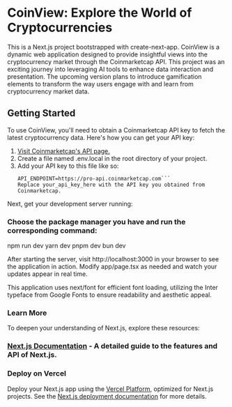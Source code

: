 # CoinView: Explore the World of Cryptocurrencies

This is a Next.js project bootstrapped with create-next-app. CoinView is a dynamic web application designed to provide insightful views into the cryptocurrency market through the Coinmarketcap API. This project was an exciting journey into leveraging AI tools to enhance data interaction and presentation. The upcoming version plans to introduce gamification elements to transform the way users engage with and learn from cryptocurrency market data.

## Getting Started

To use CoinView, you'll need to obtain a Coinmarketcap API key to fetch the latest cryptocurrency data. Here's how you can get your API key:

1. [Visit Coinmarketcap's API page.](https://pro.coinmarketcap.com/)
2. Create a file named .env.local in the root directory of your project.
3. Add your API key to this file like so:
   ````CMC_API_KEY=your_api_key_here
   API_ENDPOINT=https://pro-api.coinmarketcap.com```
   Replace your_api_key_here with the API key you obtained from Coinmarketcap.
   ````

Next, get your development server running:

### Choose the package manager you have and run the corresponding command:

npm run dev
yarn dev
pnpm dev
bun dev

After starting the server, visit http://localhost:3000 in your browser to see the application in action. Modify app/page.tsx as needed and watch your updates appear in real time.

This application uses next/font for efficient font loading, utilizing the Inter typeface from Google Fonts to ensure readability and aesthetic appeal.

### Learn More

To deepen your understanding of Next.js, explore these resources:

### [Next.js Documentation](https://nextjs.org/docs) - A detailed guide to the features and API of Next.js.

### Deploy on Vercel

Deploy your Next.js app using the [Vercel Platform](https://vercel.com/new/techture-projects), optimized for Next.js projects. See the [Next.js deployment documentation](https://nextjs.org/docs/pages/building-your-application/deploying) for more details.
